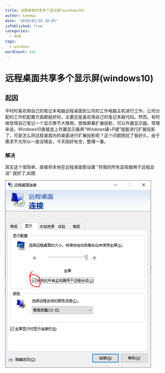 ```yaml
---
title: 远程桌面共享多个显示屏(windows10)
author: teemwu
date: '2019/01/10 18:05'
isPublished: true
categories:
  - 系统
tags:
  - windows
wordCount: 242
---
```


# 远程桌面共享多个显示屏(windows10)

## 起因

平时时喜欢用自己的笔记本电脑远程桌面到公司的工作电脑主机进行工作，公司分配的工作机配置方面都挺好的，主要还是喜欢用自己的笔记本敲代码。然而，有时候觉得自己笔记一个显示屏不大够用，想做屏幕扩展投影，可以外置显示器。常理来说，Windows10直接连上外置显示器再“Windows键+P键”就能进行扩展投影了，可是怎么将远程桌面内的桌面进行扩展投影呢？这个问题困扰了我好久，由于需求不大所以一直没理会，今天刚好有空，整理一番。

### 解决

其实这个很简单，直接将本地在远程桌面那设置 “将我的所有监视器用于远程会话" 就好了,如图


![](/public/imgs/2019/01/10/2019011018050.png)
